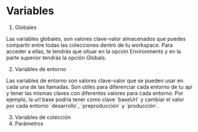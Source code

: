 # Variables

1. Globales

Las variables globales, son valores clave-valor almacenados que puedes compartir entre todas las colecciones dentro de tu workspace. Para acceder a ellas, te tendrás que situar en la opción Environments y en la parte superior tendrás la opción Globals. 

2. Variables de entorno

Las variables de entorno son valores clave-valor que se pueden usar en cada una de las llamadas. Son utiles para diferenciar cada entorno de tu api y tener las mismas claves con diferentes valores para cada entorno. Por ejemplo, la url base podría tener como clave ´baseUrl´ y cambiar el valor por cada entorno ´desarrollo´, ´preproducción´ y ´producción´. 

3. Variables de colección
4. Parámetros